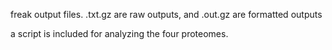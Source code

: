 freak output files. .txt.gz are raw outputs, and .out.gz are formatted outputs

a script is included for analyzing the four proteomes.

